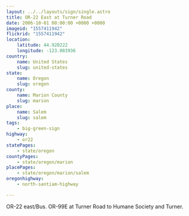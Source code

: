 ```yaml
---
layout: ../../layouts/sign/single.astro
title: OR-22 East at Turner Road
date: 2006-10-01 00:00:00 +0000 +0000
imageid: "1557411942"
flickrid: "1557411942"
location:
    latitude: 44.920222
    longitude: -123.003936
country:
    name: United States
    slug: united-states
state:
    name: Oregon
    slug: oregon
county:
    name: Marion County
    slug: marion
place:
    name: Salem
    slug: salem
tags:
    - big-green-sign
highway:
    - or22
statePages:
    - state/oregon
countyPages:
    - state/oregon/marion
placePages:
    - state/oregon/marion/salem
oregonhighway:
    - north-santiam-highway

---
```

OR-22 east/Bus. OR-99E at Turner Road to Humane Society and Turner.
